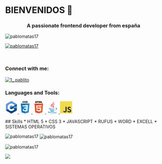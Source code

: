 # BIENVENIDOS 👋

<h3 align="center">A passionate frontend developer from españa</h3>

<p align="left"> <img src="https://komarev.com/ghpvc/?username=pablomatas17&label=Profile%20views&color=0e75b6&style=flat" alt="pablomatas17" /> </p>

<p align="left"> <a href="https://github.com/ryo-ma/github-profile-trophy"><img src="https://github-profile-trophy.vercel.app/?username=pablomatas17" alt="pablomatas17" /></a> </p>

<p align="left"> <a href="https://twitter.com/" target="blank"><img src="https://img.shields.io/twitter/follow/?logo=twitter&style=for-the-badge" alt="" /></a> </p>

<h3 align="left">Connect with me:</h3>
<p align="left">
<a href="https://instagram.com/1_.pablito" target="blank"><img align="center" src="https://raw.githubusercontent.com/rahuldkjain/github-profile-readme-generator/master/src/images/icons/Social/instagram.svg" alt="1_.pablito" height="30" width="40" /></a>
</p>

<h3 align="left">Languages and Tools:</h3>
<p align="left"> <a href="https://www.w3schools.com/cpp/" target="_blank" rel="noreferrer"> <img src="https://raw.githubusercontent.com/devicons/devicon/master/icons/cplusplus/cplusplus-original.svg" alt="cplusplus" width="40" height="40"/> </a> <a href="https://www.w3schools.com/css/" target="_blank" rel="noreferrer"> <img src="https://raw.githubusercontent.com/devicons/devicon/master/icons/css3/css3-original-wordmark.svg" alt="css3" width="40" height="40"/> </a> <a href="https://www.w3.org/html/" target="_blank" rel="noreferrer"> <img src="https://raw.githubusercontent.com/devicons/devicon/master/icons/html5/html5-original-wordmark.svg" alt="html5" width="40" height="40"/> </a> <a href="https://www.java.com" target="_blank" rel="noreferrer"> <img src="https://raw.githubusercontent.com/devicons/devicon/master/icons/java/java-original.svg" alt="java" width="40" height="40"/> </a> <a href="https://developer.mozilla.org/en-US/docs/Web/JavaScript" target="_blank" rel="noreferrer"> <img src="https://raw.githubusercontent.com/devicons/devicon/master/icons/javascript/javascript-original.svg" alt="javascript" width="40" height="40"/> </a> </p>
## Skills
* HTML 5
* CSS 3
* JAVASCRIPT
* RUFUS
* WORD
* EXCELL
* SISTEMAS OPERATIVOS

<p><img align="left" src="https://github-readme-stats.vercel.app/api/top-langs?username=pablomatas17&show_icons=true&locale=en&layout=compact" alt="pablomatas17" /></p>

<p>&nbsp;<img align="center" src="https://github-readme-stats.vercel.app/api?username=pablomatas17&show_icons=true&locale=en" alt="pablomatas17" /></p>

<p><img align="center" src="https://github-readme-streak-stats.herokuapp.com/?user=pablomatas17&" alt="pablomatas17" /></p>


![](https://komarev.com/ghpvc/?username=PabloMatas17&color=green)
